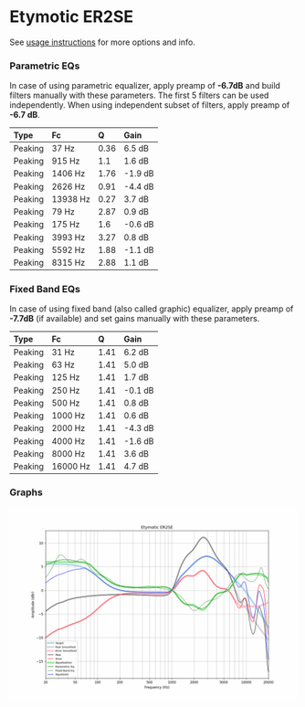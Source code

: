 # Etymotic ER2SE
See [usage instructions](https://github.com/jaakkopasanen/AutoEq#usage) for more options and info.

### Parametric EQs
In case of using parametric equalizer, apply preamp of **-6.7dB** and build filters manually
with these parameters. The first 5 filters can be used independently.
When using independent subset of filters, apply preamp of **-6.7 dB**.

| Type    | Fc       |    Q | Gain    |
|:--------|:---------|:-----|:--------|
| Peaking | 37 Hz    | 0.36 | 6.5 dB  |
| Peaking | 915 Hz   | 1.1  | 1.6 dB  |
| Peaking | 1406 Hz  | 1.76 | -1.9 dB |
| Peaking | 2626 Hz  | 0.91 | -4.4 dB |
| Peaking | 13938 Hz | 0.27 | 3.7 dB  |
| Peaking | 79 Hz    | 2.87 | 0.9 dB  |
| Peaking | 175 Hz   | 1.6  | -0.6 dB |
| Peaking | 3993 Hz  | 3.27 | 0.8 dB  |
| Peaking | 5592 Hz  | 1.88 | -1.1 dB |
| Peaking | 8315 Hz  | 2.88 | 1.1 dB  |

### Fixed Band EQs
In case of using fixed band (also called graphic) equalizer, apply preamp of **-7.7dB**
(if available) and set gains manually with these parameters.

| Type    | Fc       |    Q | Gain    |
|:--------|:---------|:-----|:--------|
| Peaking | 31 Hz    | 1.41 | 6.2 dB  |
| Peaking | 63 Hz    | 1.41 | 5.0 dB  |
| Peaking | 125 Hz   | 1.41 | 1.7 dB  |
| Peaking | 250 Hz   | 1.41 | -0.1 dB |
| Peaking | 500 Hz   | 1.41 | 0.8 dB  |
| Peaking | 1000 Hz  | 1.41 | 0.6 dB  |
| Peaking | 2000 Hz  | 1.41 | -4.3 dB |
| Peaking | 4000 Hz  | 1.41 | -1.6 dB |
| Peaking | 8000 Hz  | 1.41 | 3.6 dB  |
| Peaking | 16000 Hz | 1.41 | 4.7 dB  |

### Graphs
![](./Etymotic%20ER2SE.png)